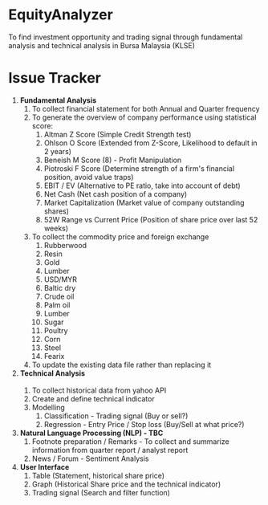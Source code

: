 # EquityAnalyzer
To find investment opportunity and trading signal through fundamental analysis and technical analysis in Bursa Malaysia (KLSE)

# Issue Tracker
<ol>
    <li> <b> Fundamental Analysis </b>
    <br/>
    <ol>
        <li> To collect financial statement for both Annual and Quarter frequency
        <li> To generate the overview of company performance using statistical score:
        <ol>
            <li> Altman Z Score (Simple Credit Strength test)
            <li> Ohlson O Score (Extended from Z-Score, Likelihood to default in 2 years)
            <li> Beneish M Score (8) - Profit Manipulation 
            <li> Piotroski F Score (Determine strength of a firm's financial position, avoid value traps)
            <li> EBIT / EV (Alternative to PE ratio, take into account of debt)
            <li> Net Cash (Net cash position of a company)
            <li> Market Capitalization (Market value of company outstanding shares)
            <li> 52W Range vs Current Price (Position of share price over last 52 weeks) 
        </ol>        
        <li> To collect the commodity price and foreign exchange        
            <ol>
                <li> Rubberwood
                <li> Resin
                <li> Gold
                <li> Lumber
                <li> USD/MYR
                <li> Baltic dry
                <li> Crude oil
                <li> Palm oil
                <li> Lumber
                <li> Sugar
                <li> Poultry
                <li> Corn
                <li> Steel
                <li> Fearix
            </ol>          
        <li> To update the existing data file rather than replacing it
    </ol>    
    <li> <b> Technical Analysis </b> <br/>
    <ol>
    <br/>
        <li> To collect historical data from yahoo API
        <li> Create and define technical indicator        
        <li> Modelling        
            <ol>
                <li> Classification - Trading signal (Buy or sell?)
                <li> Regression - Entry Price / Stop loss (Buy/Sell at what price?) <br/>
            </ol>
    </ol> 
    <li> <b> Natural Language Processing (NLP) - TBC </b>
    <br/>
    <ol>
        <li> Footnote preparation / Remarks
            - To collect and summarize information from quarter report / analyst report
        <li> News / Forum
            - Sentiment Analysis <br/>
    </ol>       
    <li> <b> User Interface </b>
    <br/>        
    <ol>
        <li> Table (Statement, historical share price)
        <li> Graph (Historical Share price and the technical indicator)
        <li> Trading signal (Search and filter function)
    </ol>
</ol>  
